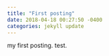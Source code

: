 ```yaml
---
title: "First posting"
date: 2018-04-18 00:27:50 -0400
categories: jekyll update
---
```


my first posting.
test.
